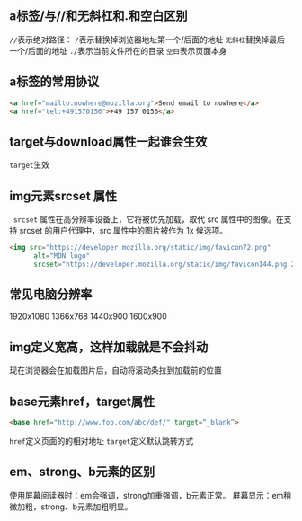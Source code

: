 ## a标签/与//和无斜杠和.和空白区别
`//`表示绝对路径：
`/`表示替换掉浏览器地址第一个/后面的地址
`无斜杠`替换掉最后一个/后面的地址
`./`表示当前文件所在的目录
`空白`表示页面本身

## a标签的常用协议
```html
<a href="mailto:nowhere@mozilla.org">Send email to nowhere</a>
<a href="tel:+491570156">+49 157 0156</a>
```

## target与download属性一起谁会生效
`target`生效

## img元素srcset 属性
` srcset` 属性在高分辨率设备上，它将被优先加载，取代 src 属性中的图像。在支持 srcset 的用户代理中，src 属性中的图片被作为 1x 候选项。
```html
<img src="https://developer.mozilla.org/static/img/favicon72.png" 
      alt="MDN logo" 
      srcset="https://developer.mozilla.org/static/img/favicon144.png 2x">
```

## 常见电脑分辨率
1920x1080
1366x768
1440x900
1600x900


## img定义宽高，这样加载就是不会抖动
现在浏览器会在加载图片后，自动将滚动条拉到加载前的位置

## base元素href，target属性
```html
<base href="http://www.foo.com/abc/def/" target=“_blank”>
```
`href`定义页面的的相对地址
`target`定义默认跳转方式

## em、strong、b元素的区别
使用屏幕阅读器时：em会强调，strong加重强调，b元素正常。
屏幕显示：em稍微加粗，strong、b元素加粗明显。





